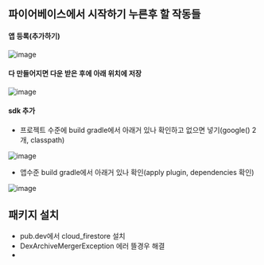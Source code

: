 ## 파이어베이스에서 시작하기 누른후 할 작동들

#### 앱 등록(추가하기)

![image](https://user-images.githubusercontent.com/63588046/189533422-ed4115ae-0209-4b90-bca9-b80538274bbe.png)

#### 다 만들어지면 다운 받은 후에 아래 위치에 저장

![image](https://user-images.githubusercontent.com/63588046/189533547-a23690c2-cbff-44aa-9d80-a465f5b5eab7.png)

#### sdk 추가
* 프로젝트 수준에 build gradle에서 아래거 있나 확인하고 없으면 넣기(google() 2개, classpath)

![image](https://user-images.githubusercontent.com/63588046/189533599-9cf84fbe-c75f-489a-ac65-62ca1ca5edb3.png)

* 앱수준 build gradle에서 아래거 있나 확인(apply plugin, dependencies 확인)

![image](https://user-images.githubusercontent.com/63588046/189533632-e035db3c-914a-4063-a199-6008aa94b980.png)

## 패키지 설치
* pub.dev에서 cloud_firestore 설치
* DexArchiveMergerException 에러 뜰경우 해결
* 
